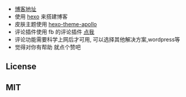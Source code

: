 
- [博客地址](https://pssgo.github.io/blog/)
- 使用 [hexo](https://hexo.io) 来搭建博客
- 皮肤主题使用 [hexo-theme-apollo](https://github.com/pinggod/hexo-theme-apollo)
- 评论插件使用 fb 的评论插件 [点我](https://developers.facebook.com/)
- 评论功能需要科学上网后才可用, 可以选择其他解决方案,wordpress等
- 觉得对你有帮助 就点个赞吧


## License
## MIT
